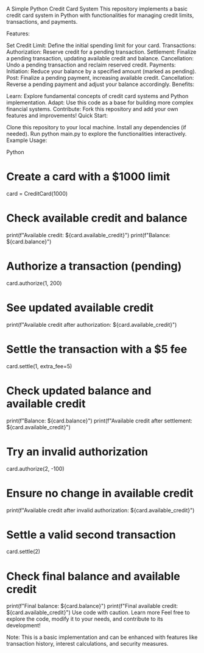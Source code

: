 A Simple Python Credit Card System
This repository implements a basic credit card system in Python with functionalities for managing credit limits, transactions, and payments.

Features:

Set Credit Limit: Define the initial spending limit for your card.
Transactions:
Authorization: Reserve credit for a pending transaction.
Settlement: Finalize a pending transaction, updating available credit and balance.
Cancellation: Undo a pending transaction and reclaim reserved credit.
Payments:
Initiation: Reduce your balance by a specified amount (marked as pending).
Post: Finalize a pending payment, increasing available credit.
Cancellation: Reverse a pending payment and adjust your balance accordingly.
Benefits:

Learn: Explore fundamental concepts of credit card systems and Python implementation.
Adapt: Use this code as a base for building more complex financial systems.
Contribute: Fork this repository and add your own features and improvements!
Quick Start:

Clone this repository to your local machine.
Install any dependencies (if needed).
Run python main.py to explore the functionalities interactively.
Example Usage:

Python
# Create a card with a $1000 limit
card = CreditCard(1000)

# Check available credit and balance
print(f"Available credit: ${card.available_credit}")
print(f"Balance: ${card.balance}")

# Authorize a transaction (pending)
card.authorize(1, 200)

# See updated available credit
print(f"Available credit after authorization: ${card.available_credit}")

# Settle the transaction with a $5 fee
card.settle(1, extra_fee=5)

# Check updated balance and available credit
print(f"Balance: ${card.balance}")
print(f"Available credit after settlement: ${card.available_credit}")

# Try an invalid authorization
card.authorize(2, -100)

# Ensure no change in available credit
print(f"Available credit after invalid authorization: ${card.available_credit}")

# Settle a valid second transaction
card.settle(2)

# Check final balance and available credit
print(f"Final balance: ${card.balance}")
print(f"Final available credit: ${card.available_credit}")
Use code with caution. Learn more
Feel free to explore the code, modify it to your needs, and contribute to its development!

Note: This is a basic implementation and can be enhanced with features like transaction history, interest calculations, and security measures.
